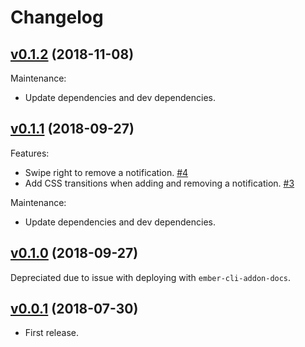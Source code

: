 # Changelog

## [v0.1.2](https://github.com/scottwernervt/ember-notifier/releases/tag/v0.1.2) (2018-11-08)

Maintenance:

- Update dependencies and dev dependencies.

## [v0.1.1](https://github.com/scottwernervt/ember-notifier/releases/tag/v0.1.1) (2018-09-27)

Features:

- Swipe right to remove a notification. [\#4](https://github.com/scottwernervt/ember-notifier/issues/4)
- Add CSS transitions when adding and removing a notification. [\#3](https://github.com/scottwernervt/ember-notifier/issues/3)

Maintenance:

- Update dependencies and dev dependencies.

## [v0.1.0](https://github.com/scottwernervt/ember-notifier/releases/tag/v0.1.0) (2018-09-27)

Depreciated due to issue with deploying with `ember-cli-addon-docs`.

## [v0.0.1](https://github.com/scottwernervt/ember-notifier/releases/tag/v0.0.1) (2018-07-30)

- First release.
